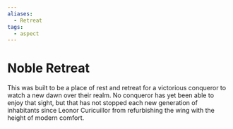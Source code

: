 ```yaml
---
aliases:
  - Retreat
tags:
  - aspect
---
```

# Noble Retreat
This was built to be a place of rest and retreat for a victorious conqueror to watch a new dawn over their realm. No conqueror has yet been able to enjoy that sight, but that has not stopped each new generation of inhabitants since Leonor Curicuillor from refurbishing the wing with the height of modern comfort.